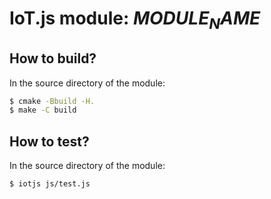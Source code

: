 # IoT.js module: $MODULE_NAME$

## How to build?

In the source directory of the module:

```sh
$ cmake -Bbuild -H.
$ make -C build
```

## How to test?

In the source directory of the module:

```sh
$ iotjs js/test.js
```
